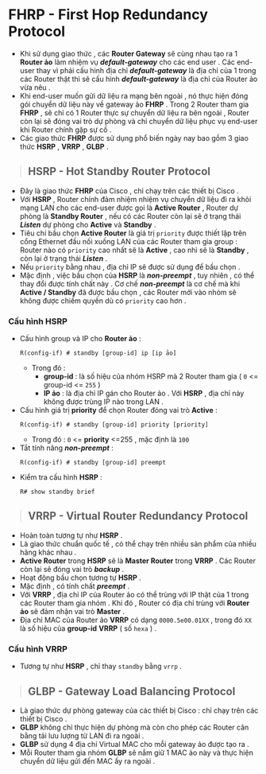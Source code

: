 # FHRP - First Hop Redundancy Protocol
- Khi sử dụng giao thức , các **Router Gateway** sẽ cùng nhau tạo ra 1 **Router ảo** làm nhiệm vụ ***default-gateway*** cho các end user . Các end-user thay vì phải cấu hình địa chỉ ***default-gateway*** là địa chỉ của 1 trong các Router thật thì sẽ cấu hình ***default-gateway*** là địa chỉ của Router ảo vừa nêu .
- Khi end-user muốn gửi dữ liệu ra mạng bên ngoài , nó thực hiện đóng gói chuyển dữ liệu này về gateway ảo **FHRP** . Trong 2 Router tham gia **FHRP** , sẽ chỉ có 1 Router thực sự chuyển dữ liệu ra bên ngoài , Router còn lại sẽ đóng vai trò dự phòng và chỉ chuyển dữ liệu phục vụ end-user khi Router chính gặp sự cố .
- Các giao thức **FHRP** được sử dụng phổ biến ngày nay bao gồm 3 giao thức **HSRP** , **VRRP** , **GLBP** .
> ## **HSRP - Hot Standby Router Protocol**
- Đây là giao thức **FHRP** của Cisco , chỉ chạy trên các thiết bị Cisco .
- Với **HSRP** , Router chính đảm nhiệm nhiệm vụ chuyển dữ liệu đi ra khỏi mạng LAN cho các end-user được gọi là **Active Router** , Router dự phòng là **Standby Router** , nếu có các Router còn lại sẽ ở trạng thái ***Listen*** dự phòng cho **Active** và **Standby** .
- Tiêu chí bầu chọn **Active Router** là giá trị `priority` được thiết lập trên cổng Ethernet đấu nối xuống LAN của các Router tham gia group : Router nào có `priority` cao nhất sẽ là **Active** , cao nhì sẽ là **Standby** , còn lại ở trạng thái ***Listen*** .
- Nếu `priority` bằng nhau , địa chỉ IP sẽ được sử dụng để bầu chọn .
- Mặc định , việc bầu chọn của **HSRP** là ***non-preempt*** , tuy nhiên , có thể thay đổi được tính chất này . Cơ chế ***non-preempt*** là cơ chế mà khi **Active / Standby** đã được bầu chọn , các Router mới vào nhóm sẽ không được chiếm quyền dù có `priority` cao hơn .
### **Cấu hình HSRP**
- Cấu hình group và IP cho **Router ảo** :
    ```
    R(config-if) # standby [group-id] ip [ip ảo]
    ```
    - Trong đó :
        - **group-id** : là số hiệu của nhóm HSRP mà 2 Router tham gia ( `0` <= group-id <= `255` )
        - **IP ảo** : là địa chỉ IP gán cho Router ảo . Với **HSRP** , địa chỉ này không được trùng IP nào trong LAN .
- Cấu hình giá trị **priority** để chọn Router đóng vai trò **Active** :
    ```
    R(config-if) # standby [group-id] priority [priority]
    ```
    - Trong đó : `0` <= **priority** <=255 , mặc định là `100`
- Tắt tính năng ***non-preempt*** :
    ```
    R(config-if) # standby [group-id] preempt
    ```
- Kiểm tra cấu hình **HSRP** :
    ```
    R# show standby brief
    ```
> ## **VRRP - Virtual Router Redundancy Protocol**
- Hoàn toàn tương tự như **HSRP** .
- Là giao thức chuẩn quốc tế , có thể chạy trên nhiều sản phẩm của nhiều hãng khác nhau .
- **Active Router** trong **HSRP** sẽ là **Master Router** trong **VRRP** . Các Router còn lại sẽ đóng vai trò ***backup*** .
- Hoạt động bầu chọn tương tự **HSRP** .
- Mặc định , có tính chất ***preempt*** .
- Với **VRRP** , địa chỉ IP của Router ảo có thể trùng với IP thật của 1 trong các Router tham gia nhóm . Khi đó , Router có địa chỉ trùng với **Router ảo** sẽ đảm nhận vai trò **Master** .
- Địa chỉ MAC của Router ảo **VRRP** có dạng `0000.5e00.01XX` , trong đó `XX` là số hiệu của **group-id** **VRRP** ( số `hexa` ) .
### **Cấu hình VRRP**
- Tương tự như **HSRP** , chỉ thay `standby` bằng `vrrp` .
> ## **GLBP - Gateway Load Balancing Protocol**
- Là giao thức dự phòng gateway của các thiết bị Cisco : chỉ chạy trên các thiết bị Cisco .
- **GLBP** không chỉ thực hiện dự phòng mà còn cho phép các Router cân bằng tải lưu lượng từ LAN đi ra ngoài .
- **GLBP** sử dụng 4 địa chỉ Virtual MAC cho mỗi gateway ảo được tạo ra .
- Mỗi Router tham gia nhóm **GLBP** sẽ nắm giữ 1 MAC ảo này và thực hiện chuyển dữ liệu gửi đến MAC ấy ra ngoài .